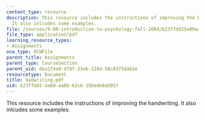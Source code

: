 ```yaml
---
content_type: resource
description: This resource includes the instructions of improving the handwriting.
  It also inlcudes some examples.
file: /courses/9-00-introduction-to-psychology-fall-2004/b23ffdd25e89aa0b62cb25bade8a5057_badwriting.pdf
file_type: application/pdf
learning_resource_types:
- Assignments
ocw_type: OCWFile
parent_title: Assignments
parent_type: CourseSection
parent_uid: dea1f4a9-d78f-23eb-128d-58c8375dab2e
resourcetype: Document
title: badwriting.pdf
uid: b23ffdd2-5e89-aa0b-62cb-25bade8a5057
---
```

This resource includes the instructions of improving the handwriting. It also inlcudes some examples.

